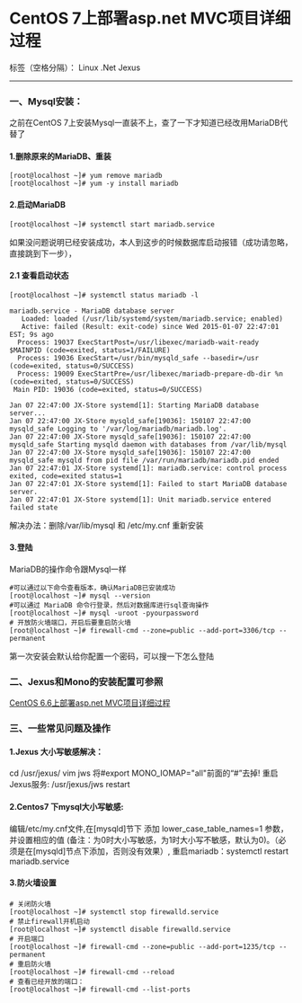 # CentOS 7上部署asp.net MVC项目详细过程

标签（空格分隔）： Linux .Net Jexus

---

### 一、Mysql安装：
之前在CentOS 7上安装Mysql一直装不上，查了一下才知道已经改用MariaDB代替了
#### 1.删除原来的MariaDB、重装
```shell
[root@localhost ~]# yum remove mariadb
[root@localhost ~]# yum -y install mariadb
```
#### 2.启动MariaDB
```shell
[root@localhost ~]# systemctl start mariadb.service
```
如果没问题说明已经安装成功，本人到这步的时候数据库启动报错（成功请忽略，直接跳到下一步），
#### 2.1 查看启动状态
```shell
[root@localhost ~]# systemctl status mariadb -l

mariadb.service - MariaDB database server
   Loaded: loaded (/usr/lib/systemd/system/mariadb.service; enabled)
   Active: failed (Result: exit-code) since Wed 2015-01-07 22:47:01 EST; 9s ago
  Process: 19037 ExecStartPost=/usr/libexec/mariadb-wait-ready $MAINPID (code=exited, status=1/FAILURE)
  Process: 19036 ExecStart=/usr/bin/mysqld_safe --basedir=/usr (code=exited, status=0/SUCCESS)
  Process: 19009 ExecStartPre=/usr/libexec/mariadb-prepare-db-dir %n (code=exited, status=0/SUCCESS)
 Main PID: 19036 (code=exited, status=0/SUCCESS)

Jan 07 22:47:00 JX-Store systemd[1]: Starting MariaDB database server...
Jan 07 22:47:00 JX-Store mysqld_safe[19036]: 150107 22:47:00 mysqld_safe Logging to '/var/log/mariadb/mariadb.log'.
Jan 07 22:47:00 JX-Store mysqld_safe[19036]: 150107 22:47:00 mysqld_safe Starting mysqld daemon with databases from /var/lib/mysql
Jan 07 22:47:00 JX-Store mysqld_safe[19036]: 150107 22:47:00 mysqld_safe mysqld from pid file /var/run/mariadb/mariadb.pid ended
Jan 07 22:47:01 JX-Store systemd[1]: mariadb.service: control process exited, code=exited status=1
Jan 07 22:47:01 JX-Store systemd[1]: Failed to start MariaDB database server.
Jan 07 22:47:01 JX-Store systemd[1]: Unit mariadb.service entered failed state
```
解决办法：删除/var/lib/mysql  和 /etc/my.cnf 重新安装

#### 3.登陆
MariaDB的操作命令跟Mysql一样
```shell
#可以通过以下命令查看版本，确认MariaDB已安装成功
[root@localhost ~]# mysql --version
#可以通过 MariaDB 命令行登录，然后对数据库进行sql查询操作
[root@localhost ~]# mysql -uroot -pyourpassword
# 开放防火墙端口，开启后要重启防火墙
[root@localhost ~]# firewall-cmd --zone=public --add-port=3306/tcp --permanent
```
第一次安装会默认给你配置一个密码，可以搜一下怎么登陆

### 二、Jexus和Mono的安装配置可参照

[CentOS 6.6上部署asp.net MVC项目详细过程](https://www.zybuluo.com/xpsilvester/note/1097210)


### 三、一些常见问题及操作
#### 1.Jexus 大小写敏感解决：
cd /usr/jexus/ 
vim jws
将#export MONO_IOMAP="all"前面的“#”去掉!
重启Jexus服务: /usr/jexus/jws restart

#### 2.Centos7 下mysql大小写敏感:
编辑/etc/my.cnf文件,在[mysqld]节下 添加 lower_case_table_names=1 参数，并设置相应的值 (备注：为0时大小写敏感，为1时大小写不敏感，默认为0)。（必须是在[mysqld]节点下添加，否则没有效果）,
重启mariadb：systemctl restart mariadb.service

#### 3.防火墙设置
```shell
# 关闭防火墙
[root@localhost ~]# systemctl stop firewalld.service 
# 禁止firewall开机启动
[root@localhost ~]# systemctl disable firewalld.service
# 开启端口
[root@localhost ~]# firewall-cmd --zone=public --add-port=1235/tcp --permanent
# 重启防火墙
[root@localhost ~]# firewall-cmd --reload
# 查看已经开放的端口：
[root@localhost ~]# firewall-cmd --list-ports
```
